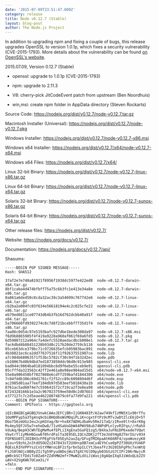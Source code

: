 ```yaml
---
date: '2015-07-09T23:51:47.000Z'
category: release
title: Node v0.12.7 (Stable)
layout: blog-post
author: The Node.js Project
---
```


In addition to upgrading npm and fixing a couple of bugs, this release
upgrades OpenSSL to version 1.0.1p, which fixes a security vulnerability
(CVE-2015-1793). More details about the vulnerability can be found [on
OpenSSL's website](http://openssl.org/news/secadv_20150709.txt).

2015.07.09, Version 0.12.7 (Stable)

- openssl: upgrade to 1.0.1p (CVE-2015-1793)

- npm: upgrade to 2.11.3

- V8: cherry-pick JitCodeEvent patch from upstream (Ben Noordhuis)

- win,msi: create npm folder in AppData directory (Steven Rockarts)

Source Code: https://nodejs.org/dist/v0.12.7/node-v0.12.7.tar.gz

Macintosh Installer (Universal): https://nodejs.org/dist/v0.12.7/node-v0.12.7.pkg

Windows Installer: https://nodejs.org/dist/v0.12.7/node-v0.12.7-x86.msi

Windows x64 Installer: https://nodejs.org/dist/v0.12.7/x64/node-v0.12.7-x64.msi

Windows x64 Files: https://nodejs.org/dist/v0.12.7/x64/

Linux 32-bit Binary: https://nodejs.org/dist/v0.12.7/node-v0.12.7-linux-x86.tar.gz

Linux 64-bit Binary: https://nodejs.org/dist/v0.12.7/node-v0.12.7-linux-x64.tar.gz

Solaris 32-bit Binary: https://nodejs.org/dist/v0.12.7/node-v0.12.7-sunos-x86.tar.gz

Solaris 64-bit Binary: https://nodejs.org/dist/v0.12.7/node-v0.12.7-sunos-x64.tar.gz

Other release files: https://nodejs.org/dist/v0.12.7/

Website: https://nodejs.org/docs/v0.12.7/

Documentation: https://nodejs.org/docs/v0.12.7/api/

Shasums:

```
-----BEGIN PGP SIGNED MESSAGE-----
Hash: SHA512

37af2e7e748a81921f8956f1938dc5977e422ed8  node-v0.12.7-darwin-x64.tar.gz
8bf1caba4d474bfbff75a75c6b3fc1e413e34a8e  node-v0.12.7-darwin-x86.tar.gz
0a861a6ded50c8cda32ac39c3a54699c767742e6  node-v0.12.7-linux-x64.tar.gz
cb2ba2e004fc03f634e56618194e4c2c025cfe22  node-v0.12.7-linux-x86.tar.gz
eb79ed6811ce07743d64b3fb16d762dcbb40a91f  node-v0.12.7-sunos-x64.tar.gz
5a706660fd9392274c8c7d8f21bcebbf7735d1f4  node-v0.12.7-sunos-x86.tar.gz
7aa06c0d54c97e5193bafc927dbe1bede308da97  node-v0.12.7-x86.msi
f6d9b8865905f4f419a9228a960af061f69a6fd5  node-v0.12.7.pkg
6d59007212a964c7a4defc5520aedacdbcb008e1  node-v0.12.7.tar.gz
fac6dbd4b88451228b93d8c217b20de2759cb116  node.exe
05ceb63dce379bc71c9726635efcb95983bac891  node.exp
4b38821ec6ca2dd77637516f11f92637551987ce  node.lib
a7c984b68063571f53bc5782cf30c94f1b32d2ec  node.pdb
cb10067b40b9db47ed1873850ddc96d0c913e985  openssl-cli.exe
bad044c9864ba0181094bbc6d9f6ebe55ceb9e91  openssl-cli.pdb
05cfffda323563c42ff2e461a8e98ee984ad15d1  x64/node-v0.12.7-x64.msi
55e8a906450bf7027808e6cdff259bafd1844306  x64/node.exe
7c04fddb306c69d1701cf2f52cc89c6098894d6f  x64/node.exp
ac2985d01aa77eef104db97d583eef5018430a1b  x64/node.lib
8761ac5ad6074e7c559641572cf19ca2f3e8ea98  x64/node.pdb
6724328166b1e3a2c967023759ee50d0c2d076b3  x64/openssl-cli.exe
e377127c7c2d5eae46228074879c6fa77d9fa221  x64/openssl-cli.pdb
-----BEGIN PGP SIGNATURE-----
Comment: GPGTools - https://gpgtools.org

iQIcBAEBCgAGBQJVnwkCAAoJEFCjBR+IjGKN48IP/A2aw749kfIzMN5X1x90rTfu
1OoMPFyp5a3Tg4nq9cbiBHQd6oWsMOqiPLiK+cgxtFtPz9cMTvJwDtZlcE6jD+5T
Dbo756zmUGz3euJcpKGVag/Nr+hx8X7ADHLdbaHv5RmJ17aQ/zIRxe9lt+8xrK0g
Ms4my5QfJV5w7+eheDw8/71vHSaUoGbW44PWV98ub74NPdPLnlyvRIFqs//rRahX
VduAq/BepH3CWhTEgMeMu4fEPLiIXgEna5GaFQ1zg5/B4XaJuFNiDP6xede7VQwt
VkwtrTl1yMkH6Guw6f0hrdFalTa3E9SELIQCnZDKj2fT3eJUdtHg82TmrIU/v934
FOFNSU07CJOI8H3cFPEgFtbf05Eyh2axZq/GFvgTMIKpaAtK66RF4/vpoWvezyK0
yIou+59zhL2n3tdO5OUZzZ47843sT2UXH+pOB7xmCu4EYhCve0pPZf30UXzYU46P
RQEsLRIhVPPYszCnStYMWroLBF2zfprbn5pILCYtJbeafFz3U20IbFgPhc7xnWtQ
FiJS0lNdjc8B0yZIiTg59FyudADojWu37gXCYGlD9pyb03GSzG7CIPr206rNwjcR
gW0cbSCtfDdiTo0Za6+ZZdhMW2mf+7MwW2LdXiJiWasj8gAQeIXqXJiWdxQLb2ZV
uAV+X2VgKWk7UCom3i/Y
=fmln
-----END PGP SIGNATURE-----
```
